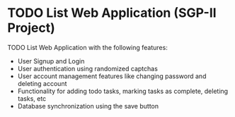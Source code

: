 # TODO List Web Application (SGP-II Project)
TODO List Web Application with the following features:
- User Signup and Login
- User authentication using randomized captchas
- User account management features like changing password and deleting account
- Functionality for adding todo tasks, marking tasks as complete, deleting tasks, etc
- Database synchronization using the save button
